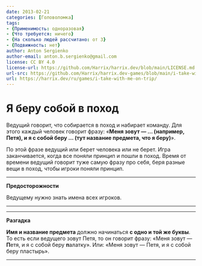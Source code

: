 ```yaml
---
date: 2013-02-21
categories: [Головоломка]
tags:
- {Применимость: одноразовая}
- {Что требуется: ничего}
- {На сколько людей рассчитано: от 3}
- {Подвижность: нет}
author: Anton Sergienko
author-email: anton.b.sergienko@gmail.com
license: CC BY 4.0
license-url: https://github.com/Harrix/harrix.dev/blob/main/LICENSE.md
url-src: https://github.com/Harrix/harrix.dev-games/blob/main/i-take-with-me-on-trip/i-take-with-me-on-trip.md
url: https://harrix.dev/ru/games/i-take-with-me-on-trip/
---
```


# Я беру собой в поход

Ведущий говорит, что собирается в поход и набирает команду. Для этого каждый человек говорит фразу: «**Меня зовут — … (например, Петя), и я с собой беру … (тут название предмета, что я беру)**».

По этой фразе ведущий или берет человека или не берет. Игра заканчивается, когда все поняли принцип и пошли в поход. Время от времени ведущий говорит туже самую фразу про себя, беря разные вещи в поход, чтобы игроки поняли принцип.

---

**Предосторожности** <!-- !warning -->

Ведущему нужно знать имена всех игроков.

---

---

**Разгадка** <!-- !details -->

**Имя и название предмета** должно начинаться **с одно и той же буквы**. То есть если ведущего зовут Петя, то он говорит фразу: «Меня зовут — **П**етя, и я с собой беру **п**алатку». Или: «Меня зовут — Петя, и я с собой беру пластырь».

---
